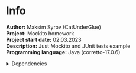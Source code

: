 # Info

**Author:** Maksim Syrov (CatUnderGlue)<br>
**Project:** Mockito homework<br>
**Project start date:** 02.03.2023<br>
**Description:** Just Mockito and JUnit tests example<br>
**Programming language:** Java (corretto-17.0.6)<br>
<details>
    <summary>Dependencies</summary>

        <dependency>
            <groupId>junit</groupId>
            <artifactId>junit</artifactId>
            <version>4.12</version>
        </dependency>
        <dependency>
            <groupId>org.junit.jupiter</groupId>
            <artifactId>junit-jupiter-engine</artifactId>
            <version>5.8.1</version>
            <scope>test</scope>
        </dependency>
        <dependency>
            <groupId>org.mockito</groupId>
            <artifactId>mockito-core</artifactId>
            <version>2.21.0</version>
            <scope>test</scope>
        </dependency>
        <dependency>
            <groupId>org.mockito</groupId>
            <artifactId>mockito-junit-jupiter</artifactId>
            <version>2.23.0</version>
            <scope>test</scope>
        </dependency>
</details>
